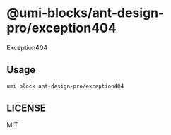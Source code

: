 # @umi-blocks/ant-design-pro/exception404

Exception404

## Usage

```sh
umi block ant-design-pro/exception404
```

## LICENSE

MIT
